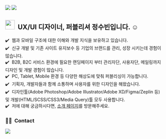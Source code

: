 <a href="http://subin529.dothome.co.kr/"><img src="https://img.shields.io/badge/WebPorfoilo-link-blue"/></a>
<a href="https://sbjung.oopy.io/"><img src="https://img.shields.io/badge/DocsPorfoilo-link-blue"/></a>


## <img src="https://raw.githubusercontent.com/iampavangandhi/iampavangandhi/master/gifs/Hi.gif" width="30px"> &nbsp;UX/UI 디자이너, 퍼블리셔 정수빈입니다. ☺️

✔️ &nbsp;웹과 모바일 구조에 대한 이해와 개발 지식을 보유하고 있습니다.\
✔️ &nbsp;신규 개발 및 기존 사이트 유지보수 등 기업의 브랜드를 관리, 성장 시키는데 경험이 많습니다.\
✔️ &nbsp;B2B, B2C 서비스 환경에 필요한 랜딩페이지 부터 관리자단, 사용자단, 메일링까지 디자인 및 개발 경험이 많습니다.\
✔️ &nbsp;PC, Tablet, Mobile 환경 등 다양한 해상도에 맞춰 퍼블리싱이 가능합니다.\
✔️ &nbsp;기획자, 개발자들과 함께 소통하며 사용자를 위한 디자인을 해왔습니다. \
✔️ &nbsp;디자인툴(Adobe Photoshop/Adobe Illustrator/Adobe XD/Figma/Zeplin 등) 및 개발(HTML/SCSS/CSS3/Media Query)툴 모두 사용합니다.  \
✔️ &nbsp;저에 대해 궁금하시다면, <a href="https://jungsubin.notion.site/UI-b145b772747946beb8497427a6f1bc13">소개 페이지</a>를 방문해주세요.

### 🤝🏻 &nbsp;Contact
<a href="mailto:529blossom@gmail.com"><img src="https://img.shields.io/badge/-529blossom@gmail.com-D14836?style=flat&logo=Gmail&logoColor=white"/></a>
